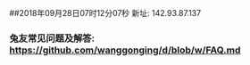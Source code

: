 ##2018年09月28日07时12分07秒 新址: 142.93.87.137
### 兔友常见问题及解答: https://github.com/wanggonging/d/blob/w/FAQ.md
